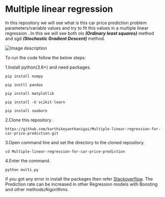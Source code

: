 # Multiple linear regression
In this repository we will see what is this car price prediction problem parameters/variable values and try to fit this values in a multiple linear regression ..In this we will see both ols ***(Ordinary least squares)*** method and sgd
***(Stochastic Gradient Descent)*** method.

![Image description](https://wallpaperhd.wiki/wp-content/uploads/hd-backgrounds-download-for-picsart-wallpaper.wiki-white-audi-a5-background-pic-wpc0010868.jpg)

To run the code follow the below steps:

1.Install python(3.6+) and need packages.
```
pip install numpy
```
```
pip instll pandas
```
```
pip install matplotlib
```
```
pip install -U scikit-learn
```
```
pip install seaborn
```

2.Clone this repository .
```
https://github.com/karthikeyanthanigai/Multiple-linear-regression-for-car-price-prediction.git
```
3.Open command line and set the directory to the cloned repository.
```
cd Multiple-linear-regression-for-car-price-prediction
```
4.Enter the command.
```
python multi.py
```

if you got any error in install the packages then refer [Stackoverflow](https://www.stackoverflow.com).
The Prediction rate can be increased in other Regression models with Boosting and other methods/Algorithms.

